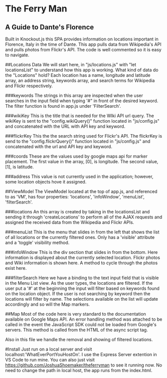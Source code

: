 # The Ferry Man
## A Guide to Dante's Florence

Built in Knockout.js this SPA provides information on locations important in Florence, Italy in the time of Dante. This app
pulls data from Wikipedia's API and pulls photos from Flickr's API. The code is well commented so it is easy to navigate. 

##Locations Data
We will start here, in "js/locations.js" with "let locationsList" to understand how this app is working. 
What kind of data do the "Locations" hold? Each location has a name, longitude and latitude array,
an address string, keywords array, and search terms for Wikipedia and Flickr respectively.

###keywords
The strings in this array are inspected when the user searches in the input field when typing '#" in front of the desired keyword.
The filter function is found in app.js under 'FilterSearch'. 

###wikiKey
This is the title that is needed for the WIki API url query. The wikiKey is sent to the "config.wikiQuery()" function located in
"js/config.js" and concatenated with the URL with API key and keyword.

###flickrKey
This the the search string used for Flickr's API. The flickrKey is send to the "config.flickrQuery()" function located in "js/config.js"
and concatenated with the url and API key and keyword.

###coords
These are the values used by google maps api for marker placement. The first value in the array, [0], is longitude. The second value, 
[1], is latitude.

###address
This value is not currently used in the application; however, some location objects hove it assigned.

##ViewModel
The ViewModel located at the top of app.js, and referenced to as 'VM', has four properties: 'locations', 'infoWindow', 
'menuList', 'filterSearch'.

###locations
An this array is created by taking in the locationsList and sending it through 'createLocations' to perform all of the AJAX requests 
and assigned the received data from the Wikipedia and Flickr APIs.

###menuList
This is the menu that slides in from the left that shows the list of all locations or the currently filtered ones. Only has 
a 'visible' attribute and a 'toggle' visibility method.

###infoWindow
This is the div section that slides in from the bottom. Here information is displayed about the currently selected location. 
Flickr photos and Wiki information is shown here. A method to cycle through the photos exist here.

###filterSearch
Here we have a binding to the text input field that is visible in the Menu List view. As the user types, the locations are filtered.
If the user put a '#' at the beginning the input will filter based on keywords found on the location object. If the user is not 
searching by keyword then the locations will filter by name. The selections available on the list will update accordingly and 
so will the Map markers.

##Map
Most of the code here is very standard to the documentation available on Google Maps API. An error handling method was attached to 
be called in the event the JavaScript SDK could not be loaded from Google's servers. This method is called from the HTML of the async
script tag.

Also in this file we handle the removal and showing of filtered locations.

#Install
Just run on a local server and visit localhost:'WhatEverPortYouHostOn'. I use the Express Server extention in VS Code to run mine.
You can also just visit https://github.com/JoshuaShoemaker/theferryman to see it running now. No need to change the path in local host, 
the app runs from the index.html.